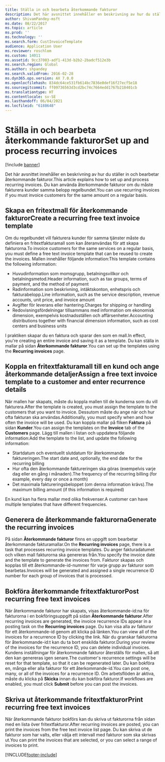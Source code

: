 ```yaml
---
title: Ställa in och bearbeta återkommande fakturor
description: Det här avsnittet innehåller en beskrivning av hur du ställer in och bearbetar återkommande fakturor. Du kan använda återkommande fakturor om du måste fakturera kunder samma belopp regelbundet.
author: ShivamPandey-msft
ms.date: 08/22/2017
ms.topic: article
ms.prod: ''
ms.technology: ''
ms.search.form: CustInvoiceTemplate
audience: Application User
ms.reviewer: roschlom
ms.custom: 14011
ms.assetid: 9cc37003-adf1-413d-b2b2-2badcf512e3b
ms.search.region: Global
ms.author: shpandey
ms.search.validFrom: 2016-02-28
ms.dyn365.ops.version: AX 7.0.0
ms.openlocfilehash: 834dc64ce531fb614bc7836e0def16f27ecf5e18
ms.sourcegitcommit: ff09736563d3cd2bc74c7664edd1767b218401cb
ms.translationtype: HT
ms.contentlocale: sv-SE
ms.lasthandoff: 06/04/2021
ms.locfileid: "6188648"
---
```

# <a name="set-up-and-process-recurring-invoices"></a><span data-ttu-id="27b30-104">Ställa in och bearbeta återkommande fakturor</span><span class="sxs-lookup"><span data-stu-id="27b30-104">Set up and process recurring invoices</span></span>

[!include [banner](../includes/banner.md)]

<span data-ttu-id="27b30-105">Det här avsnittet innehåller en beskrivning av hur du ställer in och bearbetar återkommande fakturor.</span><span class="sxs-lookup"><span data-stu-id="27b30-105">This article explains how to set up and process recurring invoices.</span></span> <span data-ttu-id="27b30-106">Du kan använda återkommande fakturor om du måste fakturera kunder samma belopp regelbundet.</span><span class="sxs-lookup"><span data-stu-id="27b30-106">You can use recurring invoices if you must invoice customers for the same amount on a regular basis.</span></span>

## <a name="create-a-recurring-free-text-invoice-template"></a><span data-ttu-id="27b30-107">Skapa en fritextmall för återkommande fakturor</span><span class="sxs-lookup"><span data-stu-id="27b30-107">Create a recurring free text invoice template</span></span>

<span data-ttu-id="27b30-108">Om du regelbundet vill fakturera kunder för samma tjänster måste du definiera en fritextfakturamall som kan återanvändas för att skapa fakturorna.</span><span class="sxs-lookup"><span data-stu-id="27b30-108">To invoice customers for the same services on a regular basis, you must define a free text invoice template that can be reused to create the invoices.</span></span> <span data-ttu-id="27b30-109">Mallen innehåller följande information:</span><span class="sxs-lookup"><span data-stu-id="27b30-109">This template contains the following information:</span></span>

-   <span data-ttu-id="27b30-110">Huvudinformation som momsgrupp, betalningsvillkor och betalningsmetod.</span><span class="sxs-lookup"><span data-stu-id="27b30-110">Header information, such as tax groups, terms of payment, and the method of payment</span></span>
-   <span data-ttu-id="27b30-111">Radinformation som beskrivning, intäktskonton, enhetspris och fakturabelopp.</span><span class="sxs-lookup"><span data-stu-id="27b30-111">Line information, such as the service description, revenue accounts, unit price, and invoice amount</span></span>
-   <span data-ttu-id="27b30-112">Avgifter för leverans eller hantering.</span><span class="sxs-lookup"><span data-stu-id="27b30-112">Charges for shipping or handling</span></span>
-   <span data-ttu-id="27b30-113">Redovisningsfördelningar tillsammans med information om ekonomisk dimension, exempelvis kostnadsställen och affärsenheter.</span><span class="sxs-lookup"><span data-stu-id="27b30-113">Accounting distributions together with financial dimension information, such as cost centers and business units</span></span>

<span data-ttu-id="27b30-114">I praktiken skapar du en faktura och sparar den som en mall.</span><span class="sxs-lookup"><span data-stu-id="27b30-114">In effect, you're creating an entire invoice and saving it as a template.</span></span> <span data-ttu-id="27b30-115">Du kan ställa in mallar på sidan **Återkommande fakturor**.</span><span class="sxs-lookup"><span data-stu-id="27b30-115">You can set up the templates using the **Recurring invoices** page.</span></span>

## <a name="assign-a-free-text-invoice-template-to-a-customer-and-enter-recurrence-details"></a><span data-ttu-id="27b30-116">Koppla en fritextfakturamall till en kund och ange återkommande detaljer</span><span class="sxs-lookup"><span data-stu-id="27b30-116">Assign a free text invoice template to a customer and enter recurrence details</span></span>
<span data-ttu-id="27b30-117">När mallen har skapats, måste du koppla mallen till de kunderna som du vill fakturera.</span><span class="sxs-lookup"><span data-stu-id="27b30-117">After the template is created, you must assign the template to the customers that you want to invoice.</span></span> <span data-ttu-id="27b30-118">Dessutom måste du ange när och hur ofta fakturan ska användas.</span><span class="sxs-lookup"><span data-stu-id="27b30-118">Additionally, you must specify when and how often the invoice will be used.</span></span> <span data-ttu-id="27b30-119">Du kan koppla mallar på fliken **Faktura** på sidan **Kunder**.</span><span class="sxs-lookup"><span data-stu-id="27b30-119">You can assign the templates on the **Invoice** tab of the **Customers** page.</span></span> <span data-ttu-id="27b30-120">Lägg till mallen i listan och uppdatera följande information:</span><span class="sxs-lookup"><span data-stu-id="27b30-120">Add the template to the list, and update the following information:</span></span>

-   <span data-ttu-id="27b30-121">Startdatum och eventuellt slutdatum för återkommande faktureringen.</span><span class="sxs-lookup"><span data-stu-id="27b30-121">The start date and, optionally, the end date for the recurring billing</span></span>
-   <span data-ttu-id="27b30-122">Hur ofta den återkommande faktureringen ska göras (exempelvis varje dag eller en gång i månaden).</span><span class="sxs-lookup"><span data-stu-id="27b30-122">The frequency of the recurring billing (for example, every day or once a month)</span></span>
-   <span data-ttu-id="27b30-123">Det maximala faktureringsbeloppet (om denna information krävs).</span><span class="sxs-lookup"><span data-stu-id="27b30-123">The maximum billing amount (if this information is required)</span></span>

<span data-ttu-id="27b30-124">En kund kan ha flera mallar med olika frekvenser.</span><span class="sxs-lookup"><span data-stu-id="27b30-124">A customer can have multiple templates that have different frequencies.</span></span>

## <a name="generate-the-recurring-invoices"></a><span data-ttu-id="27b30-125">Generera de återkommande fakturorna</span><span class="sxs-lookup"><span data-stu-id="27b30-125">Generate the recurring invoices</span></span>
<span data-ttu-id="27b30-126">På sidan **Återkommande fakturor** finns en uppgift som bearbetar återkommande fakturamallar.</span><span class="sxs-lookup"><span data-stu-id="27b30-126">On the **Recurring invoices** page, there is a task that processes recurring invoice templates.</span></span> <span data-ttu-id="27b30-127">Du anger fakturadatumet och vilken mall fakturorna ska genereras från.</span><span class="sxs-lookup"><span data-stu-id="27b30-127">You specify the invoice date and the template to generate the invoices from.</span></span> <span data-ttu-id="27b30-128">Fakturor skapas och kopplas till ett återkommande-id-nummer för varje grupp av fakturor som bearbetas.</span><span class="sxs-lookup"><span data-stu-id="27b30-128">Invoices will be generated and assigned a single recurrence ID number for each group of invoices that is processed.</span></span>

## <a name="post-recurring-free-text-invoices"></a><span data-ttu-id="27b30-129">Bokföra återkommande fritextfakturor</span><span class="sxs-lookup"><span data-stu-id="27b30-129">Post recurring free text invoices</span></span>

<span data-ttu-id="27b30-130">När återkommande fakturor har skapats, visas återkommande-id:na för fakturorna i en bokföringsuppgift på sidan **Återkommande fakturor**.</span><span class="sxs-lookup"><span data-stu-id="27b30-130">After recurring invoices are generated, the invoice recurrence IDs appear in a posting task on the **Recurring invoices** page.</span></span> <span data-ttu-id="27b30-131">Du kan visa alla av fakturor för ett återkommande-id genom att klicka på länken.</span><span class="sxs-lookup"><span data-stu-id="27b30-131">You can view all of the invoices for a recurrence ID by clicking the link.</span></span> <span data-ttu-id="27b30-132">När du granskar fakturorna för återkommande-id:t kan du ta bort enskilda fakturor.</span><span class="sxs-lookup"><span data-stu-id="27b30-132">During your review of the invoices for the recurrence ID, you can delete individual invoices.</span></span> <span data-ttu-id="27b30-133">Kundens inställningar för återkommande fakturor återställs för mallen, så att den kan genereras igen senare.</span><span class="sxs-lookup"><span data-stu-id="27b30-133">The customer's recurrence settings will be reset for that template, so that it can be regenerated later.</span></span> <span data-ttu-id="27b30-134">Du kan bokföra en, många eller alla fakturor för ett återkommande-id.</span><span class="sxs-lookup"><span data-stu-id="27b30-134">You can post one, many, or all of the invoices for a recurrence ID.</span></span> <span data-ttu-id="27b30-135">Om arbetsflöden är aktiva, måste du klicka på **Skicka** innan du kan bokföra fakturor.</span><span class="sxs-lookup"><span data-stu-id="27b30-135">If workflows are enabled, you must click **Submit** before you can post the invoices.</span></span>

## <a name="print-recurring-free-text-invoices"></a><span data-ttu-id="27b30-136">Skriva ut återkommande fritextfakturor</span><span class="sxs-lookup"><span data-stu-id="27b30-136">Print recurring free text invoices</span></span>

<span data-ttu-id="27b30-137">När återkommande fakturor bokförs kan du skriva ut fakturorna från sidan med en lista över fritextfakturor.</span><span class="sxs-lookup"><span data-stu-id="27b30-137">After recurring invoices are posted, you can print the invoices from the free text invoice list page.</span></span> <span data-ttu-id="27b30-138">Du kan skriva ut de fakturor som har valts, eller välja ett intervall med fakturor som ska skrivas ut.</span><span class="sxs-lookup"><span data-stu-id="27b30-138">You can print the invoices that are selected, or you can select a range of invoices to print.</span></span>





[!INCLUDE[footer-include](../../includes/footer-banner.md)]